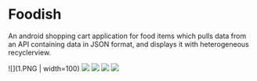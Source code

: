# Foodish
An android shopping cart application for food items which pulls data from an API containing data in JSON format, and displays it with heterogeneous recyclerview.

![](1.PNG | width=100)
![](2.PNG)
![](3.PNG)
![](4.PNG)
![](5.PNG)
